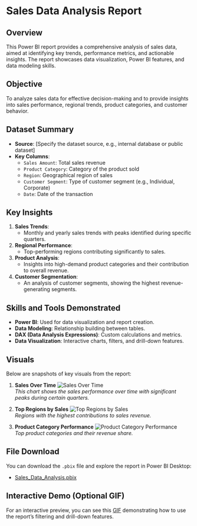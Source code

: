 
# Sales Data Analysis Report

## Overview
This Power BI report provides a comprehensive analysis of sales data, aimed at identifying key trends, performance metrics, and actionable insights. The report showcases data visualization, Power BI features, and data modeling skills.

## Objective
To analyze sales data for effective decision-making and to provide insights into sales performance, regional trends, product categories, and customer behavior.

## Dataset Summary
- **Source**: [Specify the dataset source, e.g., internal database or public dataset]
- **Key Columns**:
  - `Sales Amount`: Total sales revenue
  - `Product Category`: Category of the product sold
  - `Region`: Geographical region of sales
  - `Customer Segment`: Type of customer segment (e.g., Individual, Corporate)
  - `Date`: Date of the transaction

## Key Insights
1. **Sales Trends**:
   - Monthly and yearly sales trends with peaks identified during specific quarters.
2. **Regional Performance**:
   - Top-performing regions contributing significantly to sales.
3. **Product Analysis**:
   - Insights into high-demand product categories and their contribution to overall revenue.
4. **Customer Segmentation**:
   - An analysis of customer segments, showing the highest revenue-generating segments.

## Skills and Tools Demonstrated
- **Power BI**: Used for data visualization and report creation.
- **Data Modeling**: Relationship building between tables.
- **DAX (Data Analysis Expressions)**: Custom calculations and metrics.
- **Data Visualization**: Interactive charts, filters, and drill-down features.

## Visuals
Below are snapshots of key visuals from the report:

1. **Sales Over Time**
   ![Sales Over Time](images/sales_over_time.png)  
   _This chart shows the sales performance over time with significant peaks during certain quarters._

2. **Top Regions by Sales**
   ![Top Regions by Sales](images/top_regions.png)  
   _Regions with the highest contributions to sales revenue._

3. **Product Category Performance**
   ![Product Category Performance](images/product_category.png)  
   _Top product categories and their revenue share._

## File Download
You can download the `.pbix` file and explore the report in Power BI Desktop:
- [Sales_Data_Analysis.pbix](Sales_Data_Analysis.pbix)

## Interactive Demo (Optional GIF)
For an interactive preview, you can see this [GIF](link-to-GIF) demonstrating how to use the report’s filtering and drill-down features.
